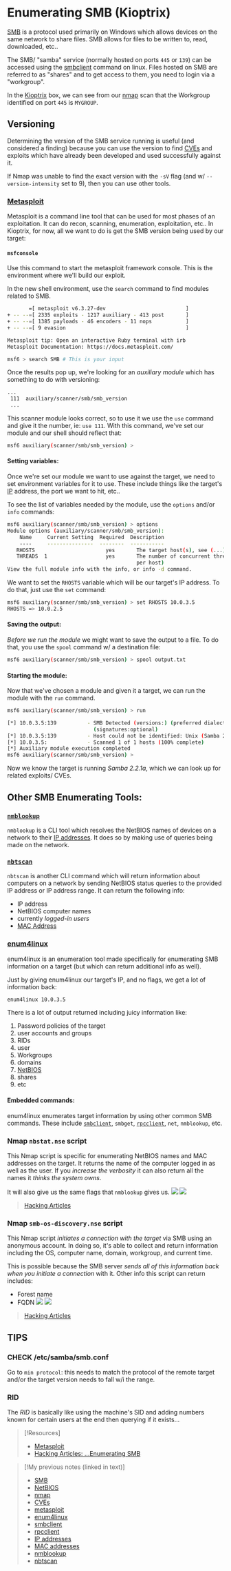 
# Enumerating SMB (Kioptrix)
[SMB](/networking/protocols/SMB.md) is a protocol used primarily on Windows which allows devices on the same network to share files. SMB allows for files to be written to, read, downloaded, etc..

The SMB/ "samba" service (normally hosted on ports `445` or `139`) can be accessed using the [smbclient](/CLI-tools/linux/smbclient.md) command on linux. Files hosted on SMB are referred to as "shares" and to get access to them, you need to login via a "workgroup".

In the [Kioptrix](nested-repos/PNPT-study-guide/PEH/scanning-enumeration/kioptrix.md) box, we can see from our [nmap](/CLI-tools/linux/nmap.md) scan that the Workgroup identified on port `445` is `MYGROUP`. 
## Versioning
Determining the version of the SMB service running is useful (and considered a finding) because you can use the version to find [CVEs](/cybersecurity/literature/CVEs.md) and exploits which have already been developed and used successfully against it.

If Nmap was unable to find the exact version with the `-sV` flag (and w/ `--version-intensity` set to 9), then you can use other tools.
### [Metasploit](/cybersecurity/tools/metasploit.md)
Metasploit is a command line tool that can be used for most phases of an exploitation. It can do recon, scanning, enumeration, exploitation, etc.. In Kioptrix, for now, all we want to do is get the SMB version being used by our target:
#### `msfconsole`
Use this command to start the metasploit framework console. This is the environment where we'll build our exploit.

In the new shell environment, use the `search` command to find modules related to SMB.
```bash
       =[ metasploit v6.3.27-dev                          ]
+ -- --=[ 2335 exploits - 1217 auxiliary - 413 post       ]
+ -- --=[ 1385 payloads - 46 encoders - 11 nops           ]
+ -- --=[ 9 evasion                                       ]

Metasploit tip: Open an interactive Ruby terminal with irb
Metasploit Documentation: https://docs.metasploit.com/

msf6 > search SMB # This is your input
```
Once the results pop up, we're looking for an *auxiliary module* which has something to do with versioning:
```bash
...
 111  auxiliary/scanner/smb/smb_version                                                   normal     No     SMB Version Detection
 ...
```
This scanner module looks correct, so to use it we use the `use` command and give it the number, ie: `use 111`. With this command, we've set our module and our shell should reflect that:
```bash
msf6 auxiliary(scanner/smb/smb_version) > 
```
#### Setting variables:
Once we're set our module we want to use against the target, we need to set environment variables for it to use. These include things like the target's [IP](/networking/OSI/IP-addresses.md) address, the port we want to hit, etc..

To see the list of variables needed by the module, use the `options` and/or `info` commands:
```bash
msf6 auxiliary(scanner/smb/smb_version) > options
Module options (auxiliary/scanner/smb/smb_version):
	Name     Current Setting  Required  Description 
    ----     ---------------  --------  -----------
   RHOSTS                       yes       The target host(s), see (...)
   THREADS  1                   yes       The number of concurrent threads (max one 
										  per host)
View the full module info with the info, or info -d command.
```
We want to set the `RHOSTS` variable which will be our target's IP address. To do that, just use the `set` command:
```bash
msf6 auxiliary(scanner/smb/smb_version) > set RHOSTS 10.0.3.5
RHOSTS => 10.0.2.5
```
#### Saving the output:
*Before we run the module* we might want to save the output to a file. To do that, you use the `spool` command w/ a destination file:
```bash
msf6 auxiliary(scanner/smb/smb_version) > spool output.txt
```
#### Starting the module:
Now that we've chosen a module and given it a target, we can run the module with the `run` command.
```bash
msf6 auxiliary(scanner/smb/smb_version) > run

[*] 10.0.3.5:139          - SMB Detected (versions:) (preferred dialect:)
							(signatures:optional)
[*] 10.0.3.5:139          - Host could not be identified: Unix (Samba 2.2.1a)
[*] 10.0.3.5:             - Scanned 1 of 1 hosts (100% complete)
[*] Auxiliary module execution completed
msf6 auxiliary(scanner/smb/smb_version) >
```
Now we know the target is running *Samba 2.2.1a*, which we can look up for related exploits/ CVEs.
## Other SMB Enumerating Tools:
### [`nmblookup`](CLI-tools/linux/nmblookup.md)
`nmblookup` is a CLI tool which resolves the NetBIOS names of devices on a network to their [IP addresses](/networking/OSI/IP-addresses.md). It does so by making use of queries being made on the network.
### [`nbtscan`](/CLI-tools/nbtscan.md)
`nbtscan` is another CLI command which will return information about computers on a network by sending NetBIOS status queries to the provided IP address or IP address range. It can return the following info:
- IP address
- NetBIOS computer names
- currently *logged-in users*
- [MAC Address](/networking/OSI/MAC-addresses.md)
### [enum4linux](cybersecurity/tools/scanning-enumeration/enum4linux.md)
enum4linux is an enumeration tool made specifically for enumerating SMB information on a target (but which can return additional info as well).

Just by giving enum4linux our target's IP, and no flags, we get a lot of information back:
```bash
enum4linux 10.0.3.5
```
There is a lot of output returned including juicy information like:
1. Password policies of the target
2. user accounts and groups
3. RIDs
4. user
5. Workgroups
6. domains
7. [NetBIOS](/networking/protocols/NetBIOS.md)
8. shares
9. etc
#### Embedded commands:
enum4linux enumerates target information by using other common SMB commands. These include [`smbclient`](/CLI-tools/linux/smbclient.md), `smbget`, [`rpcclient`](/CLI-tools/linux/rpcclient.me), `net`, `nmblookup`, etc.
### Nmap `nbstat.nse` script
This Nmap script is specific for enumerating NetBIOS names and MAC addresses on the target. It returns the name of the computer logged in as well as the user. If you *increase the verbosity* it can also return all the names it *thinks the system owns*.

It will also give us the same flags that `nmblookup` gives us.
![](/PNPT-pics/enumerating-SMB-1.png)
![](/PNPT-study-guide/PNPT-pics/enumerating-SMB-1.png)
> [Hacking Articles](https://www.hackingarticles.in/a-little-guide-to-smb-enumeration/)
### Nmap `smb-os-discovery.nse` script
This Nmap script *initiates a connection with the target* via SMB using an anonymous account. In doing so, it's able to collect and return information including the OS, computer name, domain, workgroup, and current time.

This is possible because the SMB server *sends all of this information back when you initiate a connection* with it. Other info this script can return includes:
- Forest name
- FQDN
![](/PNPT-pics/enumerating-SMB-2.png)
![](/PNPT-study-guide/PNPT-pics/enumerating-SMB-2.png)
> [Hacking Articles](https://www.hackingarticles.in/a-little-guide-to-smb-enumeration/)
## TIPS
### **CHECK /etc/samba/smb.conf**
Go to `min protocol`: this needs to match the protocol of the remote target and/or the target version needs to fall w/i the range.
### RID
The *RID* is basically like using the machine's SID and adding numbers known for certain users at the end then querying if it exists... 

> [!Resources]
> - [Metasploit](https://www.metasploit.com)
> - [Hacking Articles: ...Enumerating SMB](https://www.hackingarticles.in/a-little-guide-to-smb-enumeration/)

> [!My previous notes (linked in text)]
> - [SMB](https://github.com/TrshPuppy/obsidian-notes/tree/main/networking/protocols/SMB.md)
> - [NetBIOS](https://github.com/TrshPuppy/obsidian-notes/tree/main/networking/protocols/NetBIOS.md)
> - [nmap](https://github.com/TrshPuppy/obsidian-notes/tree/main/CLI-tools/linux/nmap.md)
> - [CVEs](https://github.com/TrshPuppy/obsidian-notes/tree/main/cybersecurity/literature/CVEs.md)
> - [metasploit](https://github.com/TrshPuppy/obsidian-notes/tree/main/cybersecurity/tools/metasploit.md)
> - [enum4linux](https://github.com/TrshPuppy/obsidian-notes/tree/main/cybersecurity/tools/enum4linux.md)
> - [smbclient](https://github.com/TrshPuppy/obsidian-notes/tree/main/CLI-tools/linux/smbclient.md)
> - [rpcclient](https://github.com/TrshPuppy/obsidian-notes/tree/main/CLI-tools/linux/rpcclient.md)
> - [IP addresses](https://github.com/TrshPuppy/obsidian-notes/tree/main/networking/OSI/IP-addresses.md)
> - [MAC addresses](https://github.com/TrshPuppy/obsidian-notes/tree/main/networking/OSI/MAC-addresses.md)
> - [nmblookup](https://github.com/TrshPuppy/obsidian-notes/tree/main/CLI-tools/linux/nmblookup.md)
> - [nbtscan](https://github.com/TrshPuppy/obsidian-notes/tree/main/CLI-tools/nbtscan.md)